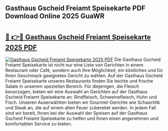 ## Gasthaus Gscheid Freiamt Speisekarte PDF Download Online 2025 GuaWR

# <h2><a href="http://gcc5zsj.nevu.top/?p=Gasthaus+Gscheid+Freiamt+Speisekarte">🔗 👉🔴 Gasthaus Gscheid Freiamt Speisekarte 2025 PDF</a></h2>

[![Gasthaus Gscheid Freiamt Speisekarte 2025 PDF](https://i.imgur.com/dBaPXMq.png)](http://gcc5zsj.nevu.top/?p=Gasthaus+Gscheid+Freiamt+Speisekarte)
Die Gasthaus Gscheid Freiamt Speisekarte ist nicht nur eine Liste von Gerichten in einem Restaurant oder Café, sondern auch Ihre Möglichkeit, ein köstliches und für Ihren Geschmack geeignetes Gericht zu wählen. Auf der Gasthaus Gscheid Freiamt Speisekarte unseres Restaurants finden Sie leichte und frische Salate in unserem speziellen Bereich. Für diejenigen, die Fleisch bevorzugen, bieten wir eine Auswahl an Gerichten auf der Gasthaus Gscheid Freiamt Speisekarte an: Rindfleisch, Schweinefleisch, Huhn und Fisch. Unseren Auserwählten bieten wir Gourmet-Gerichte wie Schaschlik und Steak an, die auf einem alten Feuer zubereitet werden. In jedem Fall sind wir bereit, Ihnen bei der Auswahl der Speisen auf der Gasthaus Gscheid Freiamt Speisekarte zu helfen und Ihnen einen angenehmen und komfortablen Service zu bieten.
